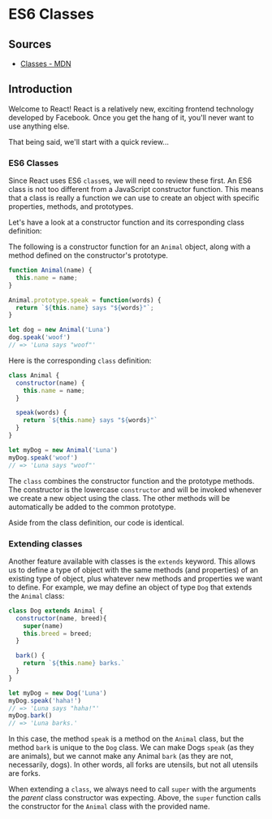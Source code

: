 # ES6 Classes

## Sources

* [Classes - MDN](https://developer.mozilla.org/en-US/docs/Web/JavaScript/Reference/Classes)

## Introduction

Welcome to React! React is a relatively new, exciting frontend technology developed by Facebook. Once you get the hang of it, you'll never want to use anything else.

That being said, we'll start with a quick review...

### ES6 Classes

Since React uses ES6 `class`es, we will need to review these first. An ES6 class is not too different from a JavaScript constructor function. This means that a class is really a function we can use to create an object with specific properties, methods, and prototypes.

Let's have a look at a constructor function and its corresponding class definition:

The following is a constructor function for an `Animal` object, along with a method defined on the constructor's prototype.

```js
function Animal(name) {
  this.name = name;
}

Animal.prototype.speak = function(words) {
  return `${this.name} says "${words}"`;
}

let dog = new Animal('Luna')
dog.speak('woof')
// => 'Luna says "woof"'
```

Here is the corresponding `class` definition:

```js
class Animal {
  constructor(name) {
    this.name = name;
  }

  speak(words) {
    return `${this.name} says "${words}"`
  }
}

let myDog = new Animal('Luna')
myDog.speak('woof')
// => 'Luna says "woof"'
```

The `class` combines the constructor function and the prototype methods. The constructor is the lowercase `constructor` and will be invoked whenever we create a new object using the class. The other methods will be automatically be added to the common prototype.

Aside from the class definition, our code is identical.

### Extending classes

Another feature available with classes is the `extends` keyword. This allows us to define a type of object with the same methods (and properties) of an existing type of object, plus whatever new methods and properties we want to define. For example, we may define an object of type `Dog` that extends the `Animal` class:

```js
class Dog extends Animal {
  constructor(name, breed){
    super(name)
    this.breed = breed;
  }

  bark() {
    return `${this.name} barks.`
  }
}

let myDog = new Dog('Luna')
myDog.speak('haha!')
// => 'Luna says "haha!"'
myDog.bark()
// => 'Luna barks.'
```

In this case, the method `speak` is a method on the `Animal` class, but the method `bark` is unique to the `Dog` class. We can make Dogs `speak` (as they are animals), but we cannot make any Animal `bark` (as they are not, necessarily, dogs). In other words, all forks are utensils, but not all utensils are forks.

When extending a `class`, we always need to call `super` with the arguments the _parent_ class constructor was expecting. Above, the `super` function calls the constructor for the `Animal` class with the provided name.
